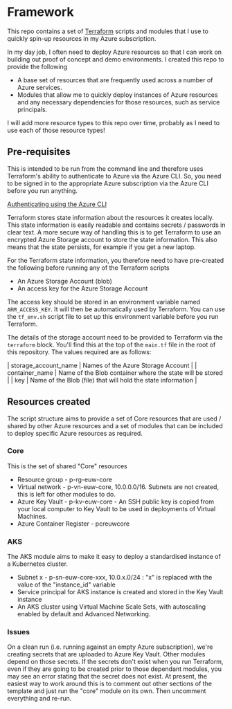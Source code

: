 # Framework

This repo contains a set of [Terraform](https://www.terraform.io/) scripts and modules that I use to quickly spin-up resources in my Azure subscription.

In my day job, I often need to deploy Azure resources so that I can work on building out proof of concept and demo environments. I created this repo to provide the following

- A base set of resources that are frequently used across a number of Azure services.
- Modules that allow me to quickly deploy instances of Azure resources and any necessary dependencies for those resources, such as service principals.

I will add more resource types to this repo over time, probably as I need to use each of those resource types!

## Pre-requisites

This is intended to be run from the command line and therefore uses Terraform's ability to authenticate to Azure via the Azure CLI. So, you need to be signed in to the appropriate Azure subscription via the Azure CLI before you run anything.

[Authenticating using the Azure CLI](https://www.terraform.io/docs/providers/azurerm/guides/azure_cli.html)

Terraform stores state information about the resources it creates locally. This state information is easily readable and contains secrets / passwords in clear text. A more secure way of handling this is to get Terraform to use an encrypted Azure Storage account to store the state information. This also means that the state persists, for example if you get a new laptop.

For the Terraform state information, you therefore need to have pre-created the following before running any of the Terraform scripts

- An Azure Storage Account (blob)
- An access key for the Azure Storage Account

The access key should be stored in an environment variable named `ARM_ACCESS_KEY`. It will then be automatically used by Terraform. You can use the `tf_env.sh` script file to set up this environment variable before you run Terraform.

The details of the storage account need to be provided to Terraform via the `terraform` block. You'll find this at the top of the `main.tf` file in the root of this repository. The values required are as follows:

| storage_account_name | Names of the Azure Storage Account |
| container_name | Name of the Blob container where the state will be stored |
| key | Name of the Blob (file) that will hold the state information |

## Resources created

The script structure aims to provide a set of Core resources that are used / shared by other Azure resources and a set of modules that can be included to deploy specific Azure resources as required.

### Core

This is the set of shared "Core" resources

* Resource group - p-rg-euw-core
* Virtual network - p-vn-euw-core, 10.0.0.0/16. Subnets are not created, this is left for other modules to do.
* Azure Key Vault - p-kv-euw-core - An SSH public key is copied from your local computer to Key Vault to be used in deployments of Virtual Machines.
* Azure Container Register - pcreuwcore


### AKS

The AKS module aims to make it easy to deploy a standardised instance of a Kubernetes cluster.

* Subnet x - p-sn-euw-core-xxx, 10.0.x.0/24 : "x" is replaced with the value of the "instance_id" variable
* Service principal for AKS instance is created and stored in the Key Vault instance
* An AKS cluster using Virtual Machine Scale Sets, with autoscaling enabled by default and Advanced Networking.


### Issues
On a clean run (i.e. running against an empty Azure subscription), we're creating secrets that are uploaded to Azure Key Vault. Other modules depend on those secrets. If the secrets don't exist when you run Terraform, even if they are going to be created prior to those dependant modules, you may see an error stating that the secret does not exist. At present, the easiest way to work around this is to comment out other sections of the template and just run the "core" module on its own. Then uncomment everything and re-run.